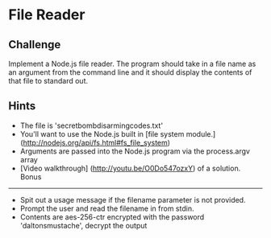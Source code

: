File Reader
===========

Challenge
---------

Implement a Node.js file reader. The program should take in a file name as an argument from the command line and it should display the contents of that file to standard out.

Hints
-----

- The file is 'secretbombdisarmingcodes.txt'
- You'll want to use the Node.js built in [file system module.] (http://nodejs.org/api/fs.html#fs_file_system)
- Arguments are passed into the Node.js program via the process.argv array
- [Video walkthrough] (http://youtu.be/O0Do547ozxY) of a solution.
Bonus
-----

- Spit out a usage message if the filename parameter is not provided.
- Prompt the user and read the filename in from stdin.
- Contents are aes-256-ctr encrypted with the password 'daltonsmustache', decrypt the output

